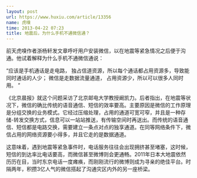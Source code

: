 ```yaml
---
layout: post
url: https://www.huxiu.com/article/13356
name: 虎嗅
time: 2013-04-22 07:23
title: 地震后，为什么手机不通微信通？
---
```

前天虎嗅作者浙杨轩发文章呼吁用户安装微信，以在地震等紧急情况之后便于沟通。他试着解释为什么手机不通微信通说：

“应该是手机通话是走电路， 独占信道资源，所以每个通话都占用资源多，导致能同时通话的人少； 微信是走数据流量通道， 占用资源少，所以可以很多人同时用。 ”

《北京晨报》就这个问题采访了北京邮电大学教授阚凯力。后者指出，在地震等状况下，微信的确比传统的语音通信、短信的效率要高。主要原因是微信的工作原理是分组交换的业务模式。它经过压缩处理，占用的通道可宽可窄，并且是一种存储-转发交换方式，信息可以一站站推送，有传输空间时再送出。而传统的语音通信、短信都是电路交换，需要建立一条点对点的独享通道。在同等网络条件下，微信占用的网络资源要小得多，并且它走的是数据通道。

这意味着，遇到地震等紧急事件时，电话服务往往会出现拥挤甚至堵塞，这时候，短信的到达率比电话要高，而微信甚至微博则会更通畅。2011年日本大地震依然历历在目，当时东京电话一度瘫痪，而刚刚流行的微博则成为寻亲的绝佳平台。时隔两年，积攒3亿人气的微信搭起了沟通灾区内外的另一座桥梁。

